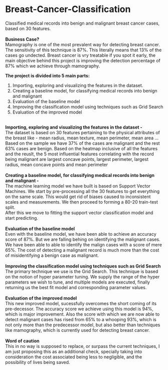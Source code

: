 # Breast-Cancer-Classification
Classified medical records into benign and malignant breast cancer cases, based on 30 features.<br><br>
<b>Business Case?</b><br>
Mamography is one of the most prevalent way for detecting breast cancer. The sensitivity of this technique is 87%. This literally means that 13% of the cases go undected.
Breast cancer is vry treatable if you spot it early, the main objective behind this project is improving the detection percentage of 87% which we achieve through mamography.<br>

<b>The project is divided into 5 main parts:</b><br>
1. Importing, exploring and visualizing the features in the dataset.<br>
2. Creating a baseline model, for classifying medical records into benign and malignant<br>
3. Evaluation of the baseline model<br>
4. Improving the classification model using techniques such as Grid Search<br>
5. Evaluation of the improved model<br>
<br>
<b>Importing, exploring and visualizing the features in the dataset -</b><br>
The dataset is based on 30 features pertaining to the physical attributes of the breast like - mean radius, mean texture, mean perimeter, mean area ...
Based on the sample we have 37% of the cases are malignant and the rest 63% cases are benign.
Based on the heatmap inclusive of all the features and the reuslt, the 5 most influential features correlating with the record being malignant are largest concave points, largest perimeter, largest radius, mean concave points and mean perimeter<br><br>
<b>Creating a baseline model, for classifying medical records into benign and malignant -</b><br>
The machine learning model we have built is based on Support Vector Machines.
We start by pre-processing all the 30 features to get everything on the same scale. This would get rid of biases caused to inconsistent scales and measurements.
We then proceed to forming a 80-20 train-test split.<br>
After this we move to fitting the support vector classification model and start predicting.<br><br>
<b>Evaluation of the baseline model</b><br>
Even with the baseline model, we have been able to achieve an accuracy score of 87%.
But we are falling behing on identifying the malignant cases. We have been able to able to identify the malign cases with a score of mere 65%. 
The cost of detecting a malignant record is much more than the cost of misidentifying a benign case as malignant. <br><br>
<b>Improving the classification model using techniques such as Grid Search</b><br>
The primary technique we use is the Grid Search. This technique is based on the notion of hyper parameter tuning. We supply the range of the hyper parameters we wish to tune, and multiple models are executed, finally returning us the best fit model and corresponding parameter values.<br><br>
<b>Evaluation of the improved model</b></br>
This new improved model, sucessfully overcomes the short coming of its pre-decessor. The accuracy score we achieve using this model is 94%, which is major improvement.
Also the score with which we are now able to detect malignant cases has rised from 65% to a whooping 93%, which is not only more than the predecessor model, but also better than techniques like mamography, which is currently used for detecting breast cancer.<br><br>
<b>Word of caution</b><br>
This in no way is supposed to replace, or surpass the current techniques, I am just proposing this as an additional check, specially taking into consideration the cost associated being less to negligible, and the possibility of lives being saved.
